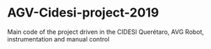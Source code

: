# AGV-Cidesi-project-2019
Main code of the project driven in the CIDESI Querétaro, AVG Robot, instrumentation and manual control
